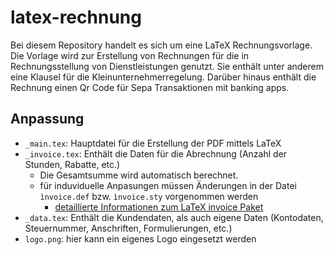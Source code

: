 # latex-rechnung
Bei diesem Repository handelt es sich um eine LaTeX Rechnungsvorlage.
Die Vorlage wird zur Erstellung von Rechnungen für die in Rechnungsstellung von Dienstleistungen genutzt.
Sie enthält unter anderem eine Klausel für die Kleinunternehmerregelung. Darüber hinaus enthält die Rechnung einen Qr Code für Sepa Transaktionen mit banking apps.

## Anpassung
* `_main.tex`: Hauptdatei für die Erstellung der PDF mittels LaTeX
* `_invoice.tex`: Enthält die Daten für die Abrechnung (Anzahl der Stunden, Rabatte, etc.)
    * Die Gesamtsumme wird automatisch berechnet.
    * für induviduelle Anpasungen müssen Änderungen in der Datei `ìnvoice.def` bzw. `ìnvoice.sty` vorgenommen werden
        * [detaillierte Informationen zum LaTeX invoice Paket](ftp://ftp.rrzn.uni-hannover.de/pub/mirror/tex-archive/macros/latex/contrib/invoice/doc/invoice.pdf)
* `_data.tex`: Enthält die Kundendaten, als auch eigene Daten (Kontodaten, Steuernummer, Anschriften, Formulierungen, etc.)
* `logo.png`: hier kann ein eigenes Logo eingesetzt werden


